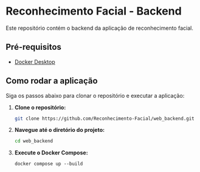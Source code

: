 # Reconhecimento Facial - Backend

Este repositório contém o backend da aplicação de reconhecimento facial.

## Pré-requisitos

- [Docker Desktop](https://www.docker.com/products/docker-desktop)

## Como rodar a aplicação

Siga os passos abaixo para clonar o repositório e executar a aplicação:

1. **Clone o repositório:**

   ```bash
   git clone https://github.com/Reconhecimento-Facial/web_backend.git

2. **Navegue até o diretório do projeto:**

    ```bash
    cd web_backend

3. **Execute o Docker Compose:**
    ```
    docker compose up --build
